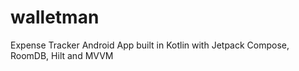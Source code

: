 # walletman
Expense Tracker Android App built in Kotlin with Jetpack Compose, RoomDB, Hilt and MVVM
